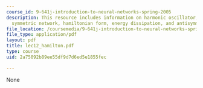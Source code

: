 ```yaml
---
course_id: 9-641j-introduction-to-neural-networks-spring-2005
description: This resource includes information on harmonic oscillator, dissipation,
  symmetric network, hamiltonian form, energy dissipation, and antisymmetric networks.
file_location: /coursemedia/9-641j-introduction-to-neural-networks-spring-2005/2a75092b89ee55df9d7d6ed5e1855fec_lec12_hamilton.pdf
file_type: application/pdf
layout: pdf
title: lec12_hamilton.pdf
type: course
uid: 2a75092b89ee55df9d7d6ed5e1855fec

---
```

None